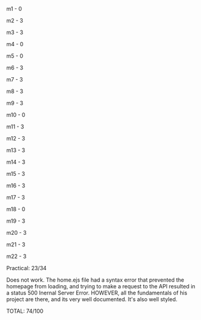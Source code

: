 m1 - 0

m2 - 3

m3 - 3

m4 - 0

m5 - 0

m6 - 3

m7 - 3

m8 - 3

m9 - 3

m10 - 0

m11 - 3

m12 - 3

m13 - 3

m14 - 3

m15 - 3

m16 - 3

m17 - 3

m18 - 0 

m19 - 3

m20 - 3

m21 - 3

m22 - 3

Practical: 23/34

Does not work. The home.ejs file had a syntax error that prevented the homepage from loading, and trying to make a request to the API resulted in a status 500 Inernal Server Error. HOWEVER, all the fundamentals of his project are there, and its very well documented. It's also well styled.

TOTAL: 74/100
